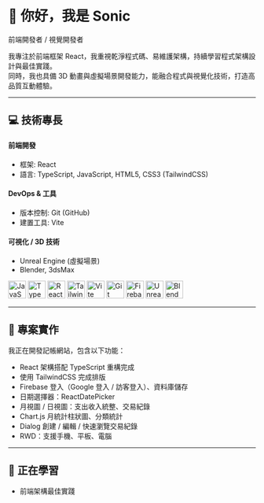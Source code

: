 # 👋 你好，我是 Sonic  

前端開發者 / 視覺開發者  

我專注於前端框架 React，我重視乾淨程式碼、易維護架構，持續學習程式架構設計與最佳實踐。  
同時，我也具備 3D 動畫與虛擬場景開發能力，能融合程式與視覺化技術，打造高品質互動體驗。

---

## 💻 技術專長  

#### 前端開發  
- 框架: React  
- 語言: TypeScript, JavaScript, HTML5, CSS3 (TailwindCSS)  

#### DevOps & 工具  
- 版本控制: Git (GitHub)  
- 建置工具: Vite  

#### 可視化 / 3D 技術  
- Unreal Engine (虛擬場景)  
- Blender, 3dsMax  

<p align="left">
<a href="https://developer.mozilla.org/en-US/docs/Web/JavaScript" target="_blank" rel="noreferrer"><img src="https://raw.githubusercontent.com/danielcranney/readme-generator/main/public/icons/skills/javascript-colored.svg" width="36" height="36" alt="JavaScript" /></a>
<a href="https://www.typescriptlang.org/" target="_blank" rel="noreferrer"><img src="https://raw.githubusercontent.com/danielcranney/readme-generator/main/public/icons/skills/typescript-colored.svg" width="36" height="36" alt="TypeScript" /></a>
<a href="https://react.dev/" target="_blank" rel="noreferrer"><img src="https://raw.githubusercontent.com/danielcranney/readme-generator/main/public/icons/skills/react-colored.svg" width="36" height="36" alt="React" /></a>
<a href="https://tailwindcss.com/" target="_blank" rel="noreferrer"><img src="https://raw.githubusercontent.com/danielcranney/readme-generator/main/public/icons/skills/tailwindcss-colored.svg" width="36" height="36" alt="TailwindCSS" /></a>
<a href="https://vitejs.dev/" target="_blank" rel="noreferrer"><img src="https://raw.githubusercontent.com/danielcranney/readme-generator/main/public/icons/skills/vite-colored.svg" width="36" height="36" alt="Vite" /></a>
<a href="https://git-scm.com/" target="_blank" rel="noreferrer"><img src="https://raw.githubusercontent.com/danielcranney/readme-generator/main/public/icons/skills/git-colored.svg" width="36" height="36" alt="Git" /></a>
<a href="https://firebase.google.com/" target="_blank" rel="noreferrer"><img src="https://raw.githubusercontent.com/danielcranney/readme-generator/main/public/icons/skills/firebase-colored.svg" width="36" height="36" alt="Firebase" /></a>
<a href="https://www.unrealengine.com/" target="_blank" rel="noreferrer"><img src="https://www.svgrepo.com/show/342328/unreal-engine.svg" width="36" height="36" alt="Unreal Engine" /></a>
<a href="https://www.blender.org/" target="_blank" rel="noreferrer"><img src="https://raw.githubusercontent.com/danielcranney/readme-generator/main/public/icons/skills/blender-colored.svg" width="36" height="36" alt="Blender" /></a>
</p>

---

## 📝 專案實作  

我正在開發記帳網站，包含以下功能：  

- React 架構搭配 TypeScript 重構完成  
- 使用 TailwindCSS 完成排版  
- Firebase 登入（Google 登入 / 訪客登入）、資料庫儲存  
- 日期選擇器：ReactDatePicker  
- 月視圖 / 日視圖：支出收入統整、交易紀錄  
- Chart.js 月統計柱狀圖、分類統計  
- Dialog 創建 / 編輯 / 快速瀏覽交易紀錄  
- RWD：支援手機、平板、電腦  

---

## 🌱 正在學習  
- 前端架構最佳實踐  
